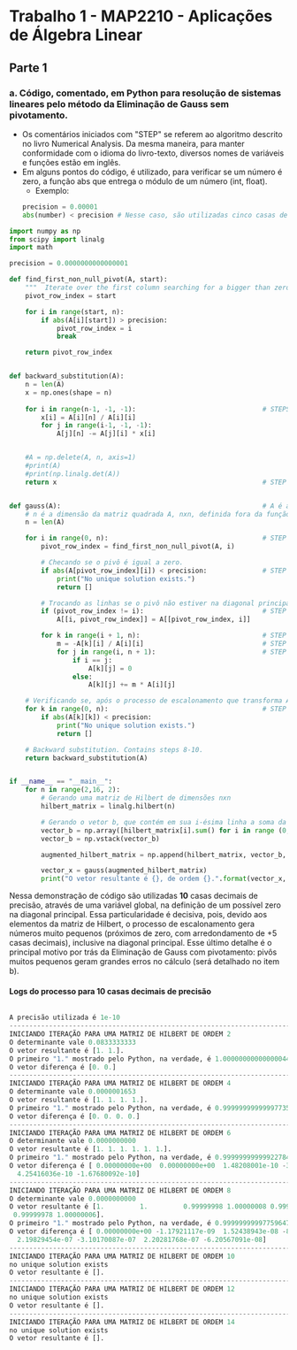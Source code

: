 # Trabalho 1 - MAP2210 - Aplicações de Álgebra Linear

## Parte 1

### a. Código, comentado, em Python para resolução de sistemas lineares pelo método da Eliminação de Gauss sem pivotamento.  
  
  * Os comentários iniciados com "STEP" se referem ao algoritmo descrito no livro Numerical Analysis. Da mesma maneira, para manter conformidade com o idioma do livro-texto, diversos nomes de variáveis e funções estão em inglês.  
  * Em alguns pontos do código, é utilizado, para verificar se um número é zero, a função abs que entrega o módulo de um número (int, float).  
    * Exemplo: 
    ```python  
    precision = 0.00001
    abs(number) < precision # Nesse caso, são utilizadas cinco casas decimais para verificar se um número está próximo de zero.
    ```  



```python  
import numpy as np
from scipy import linalg
import math

precision = 0.0000000000000001

def find_first_non_null_pivot(A, start):
    """  Iterate over the first column searching for a bigger than zero pivot  """
    pivot_row_index = start

    for i in range(start, n):
        if abs(A[i][start]) > precision:
            pivot_row_index = i
            break

    return pivot_row_index


def backward_substitution(A):
    n = len(A)
    x = np.ones(shape = n)                                  
                                             
    for i in range(n-1, -1, -1):                                # STEPS 8 and 9.
        x[i] = A[i][n] / A[i][i]                                     
        for j in range(i-1, -1, -1):
            A[j][n] -= A[j][i] * x[i]


    #A = np.delete(A, n, axis=1)
    #print(A)
    #print(np.linalg.det(A))
    return x                                                    # STEP 10.


def gauss(A):                                                   # A é a matriz aumentada de Ax = B
    # n é a dimensão da matriz quadrada A, nxn, definida fora da função. Ou seja, n é o tamanho da matriz A não aumentada.
    n = len(A)

    for i in range(0, n):                                       # STEP 1. 
        pivot_row_index = find_first_non_null_pivot(A, i)

        # Checando se o pivô é igual a zero. 
        if abs(A[pivot_row_index][i]) < precision:              # STEP 2.
            print("No unique solution exists.")
            return []

        # Trocando as linhas se o pivô não estiver na diagonal principal.
        if (pivot_row_index != i):                              # STEP 3.
            A[[i, pivot_row_index]] = A[[pivot_row_index, i]] 

        for k in range(i + 1, n):                               # STEP 4.
            m = -A[k][i] / A[i][i]                              # STEP 5.
            for j in range(i, n + 1):                           # STEP 6.
                if i == j:
                    A[k][j] = 0
                else:
                    A[k][j] += m * A[i][j]

    # Verificando se, após o processo de escalonamento que transforma A em uma matriz U (Upper triangular), há algum zero na diagonal principal. Se houver, implicará que o sistema linear não possui solução definida.
    for k in range(0, n):                                       # STEP 7. 
        if abs(A[k][k]) < precision:
            print("No unique solution exists.")
            return []

    # Backward substitution. Contains steps 8-10. 
    return backward_substitution(A)


if __name__ == "__main__":
    for n in range(2,16, 2):
        # Gerando uma matriz de Hilbert de dimensões nxn
        hilbert_matrix = linalg.hilbert(n)

        # Gerando o vetor b, que contém em sua i-ésima linha a soma da i-ésima linha da matriz de Hilbert.
        vector_b = np.array([hilbert_matrix[i].sum() for i in range (0, len(hilbert_matrix))]) # Quantas casas decimais são utilizadas?
        vector_b = np.vstack(vector_b)

        augmented_hilbert_matrix = np.append(hilbert_matrix, vector_b, axis=1)

        vector_x = gauss(augmented_hilbert_matrix)
        print("O vetor resultante é {}, de ordem {}.".format(vector_x, n))
```  

Nessa demonstração de código são utilizadas **10** casas decimais de precisão, através de uma variável global, na definição de um possível zero na diagonal principal. Essa particularidade é decisiva, pois, devido aos elementos da matriz de Hilbert, o processo de escalonamento gera números muito pequenos (próximos de zero, com arredondamento de +5 casas decimais), inclusive na diagonal principal. Esse último detalhe é o principal motivo por trás da Eliminação de Gauss com pivotamento: pivôs muitos pequenos geram grandes erros no cálculo (será detalhado no item b).

#### Logs do processo para 10 casas decimais de precisão


```python

A precisão utilizada é 1e-10
--------------------------------------------------------------------------
INICIANDO ITERAÇÃO PARA UMA MATRIZ DE HILBERT DE ORDEM 2
O determinante vale 0.0833333333
O vetor resultante é [1. 1.].
O primeiro "1." mostrado pelo Python, na verdade, é 1.000000000000000444
O vetor diferença é [0. 0.]
--------------------------------------------------------------------------
INICIANDO ITERAÇÃO PARA UMA MATRIZ DE HILBERT DE ORDEM 4
O determinante vale 0.0000001653
O vetor resultante é [1. 1. 1. 1.].
O primeiro "1." mostrado pelo Python, na verdade, é 0.999999999999977351
O vetor diferença é [0. 0. 0. 0.]
--------------------------------------------------------------------------
INICIANDO ITERAÇÃO PARA UMA MATRIZ DE HILBERT DE ORDEM 6
O determinante vale 0.0000000000
O vetor resultante é [1. 1. 1. 1. 1. 1.].
O primeiro "1." mostrado pelo Python, na verdade, é 0.999999999999227840
O vetor diferença é [ 0.00000000e+00  0.00000000e+00  1.48208001e-10 -3.85369514e-10
  4.25416036e-10 -1.67680092e-10]
--------------------------------------------------------------------------
INICIANDO ITERAÇÃO PARA UMA MATRIZ DE HILBERT DE ORDEM 8
O determinante vale 0.0000000000
O vetor resultante é [1.         1.         0.99999998 1.00000008 0.99999978 1.00000031
 0.99999978 1.00000006].
O primeiro "1." mostrado pelo Python, na verdade, é 0.999999999977596477
O vetor diferença é [ 0.00000000e+00 -1.17921117e-09  1.52438943e-08 -8.19868293e-08
  2.19829454e-07 -3.10170087e-07  2.20281768e-07 -6.20567091e-08]
--------------------------------------------------------------------------
INICIANDO ITERAÇÃO PARA UMA MATRIZ DE HILBERT DE ORDEM 10
no unique solution exists
O vetor resultante é [].
--------------------------------------------------------------------------
INICIANDO ITERAÇÃO PARA UMA MATRIZ DE HILBERT DE ORDEM 12
no unique solution exists
O vetor resultante é [].
--------------------------------------------------------------------------
INICIANDO ITERAÇÃO PARA UMA MATRIZ DE HILBERT DE ORDEM 14
no unique solution exists
O vetor resultante é [].


```